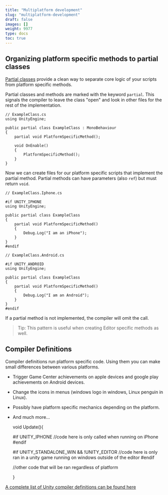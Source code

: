 ```yaml
---
title: "Multiplatform development"
slug: "multiplatform-development"
draft: false
images: []
weight: 9977
type: docs
toc: true
---
```


## Organizing platform specific methods to partial classes
[Partial classes][1] provide a clean way to separate core logic of your scripts from platform specific methods.

Partial classes and methods are marked with the keyword `partial`. This signals the compiler to leave the class "open" and look in other files for the rest of the implementation.

<!-- language: c# -->

    // ExampleClass.cs
    using UnityEngine;
    
    public partial class ExampleClass : MonoBehaviour
    {
        partial void PlatformSpecificMethod();
    
        void OnEnable()
        {
            PlatformSpecificMethod();
        }
    }

Now we can create files for our platform specific scripts that implement the partial method. Partial methods can have parameters (also `ref`) but must return `void`.

<!-- language: c# -->

    // ExampleClass.Iphone.cs

    #if UNITY_IPHONE
    using UnityEngine;
    
    public partial class ExampleClass
    {
        partial void PlatformSpecificMethod()
        {
            Debug.Log("I am an iPhone");
        }
    }
    #endif

<!-- language: c# -->

    // ExampleClass.Android.cs

    #if UNITY_ANDROID
    using UnityEngine;
    
    public partial class ExampleClass
    {
        partial void PlatformSpecificMethod()
        {
            Debug.Log("I am an Android");
        }
    }
    #endif

If a partial method is not implemented, the compiler will omit the call.




> Tip: This pattern is useful when creating Editor specific methods as well.

  [1]: https://www.wikiod.com/docs/c%23/3674/partial-class-and-methods#t=201608040607122344931

## Compiler Definitions
Compiler definitions run platform specific code. Using them you can make small differences between various platforms.

 - Trigger Game Center achievements on apple devices and google play achievements on Android devices. 
 - Change the icons in menus (windows logo in windows, Linux penguin in Linux). 
 - Possibly have platform specific mechanics depending on the platform.
 - And much more...


    void Update(){ 
    
    #if UNITY_IPHONE
        //code here is only called when running on iPhone
    #endif
    
    #if UNITY_STANDALONE_WIN && !UNITY_EDITOR
        //code here is only ran in a unity game running on windows outside of the editor
    #endif
    
    //other code that will be ran regardless of platform
    
    }

[A complete list of Unity compiler definitions can be found here][1]


  [1]: https://docs.unity3d.com/Manual/PlatformDependentCompilation.html

